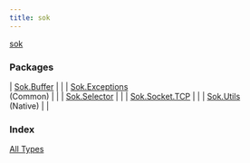 ```yaml
---
title: sok
---
```


[sok](./index.html)

### Packages

| [Sok.Buffer](-sok.-buffer/index.html) |  |
| [Sok.Exceptions](-sok.-exceptions/index.html)<br>(Common) |  |
| [Sok.Selector](-sok.-selector/index.html) |  |
| [Sok.Socket.TCP](-sok.-socket.-t-c-p/index.html) |  |
| [Sok.Utils](-sok.-utils/index.html)<br>(Native) |  |

### Index

[All Types](alltypes/index.html)
